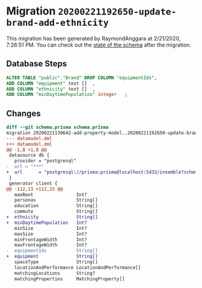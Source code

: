 # Migration `20200221192650-update-brand-add-ethnicity`

This migration has been generated by RaymondAnggara at 2/21/2020, 7:26:51 PM.
You can check out the [state of the schema](./schema.prisma) after the migration.

## Database Steps

```sql
ALTER TABLE "public"."Brand" DROP COLUMN "equipmentIds",
ADD COLUMN "equipment" text []  ,
ADD COLUMN "ethnicity" text []  ,
ADD COLUMN "minDaytimePopulation" integer   ;
```

## Changes

```diff
diff --git schema.prisma schema.prisma
migration 20200221130642-add-property-model..20200221192650-update-brand-add-ethnicity
--- datamodel.dml
+++ datamodel.dml
@@ -1,8 +1,8 @@
 datasource db {
   provider = "postgresql"
-  url = "***"
+  url      = "postgresql://prisma:prisma@localhost:5432/insemble?schema=public"
 }
 generator client {
@@ -112,13 +112,15 @@
   maxRent                Int?
   personas               String[]
   education              String[]
   commute                String[]
+  ethnicity              String[]
+  minDaytimePopulation   Int?
   minSize                Int?
   maxSize                Int?
   minFrontageWidth       Int?
   maxFrontageWidth       Int?
-  equipmentIds           String[]
+  equipment              String[]
   spaceType              String[]
   locationAndPerformance LocationAndPerformance[]
   matchingLocations      String?
   matchingProperties     MatchingProperty[]
```



